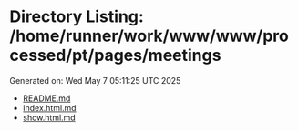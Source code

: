 # Directory Listing: /home/runner/work/www/www/processed/pt/pages/meetings
Generated on: Wed May  7 05:11:25 UTC 2025

- [README.md](README.md)
- [index.html.md](index.html.md)
- [show.html.md](show.html.md)
